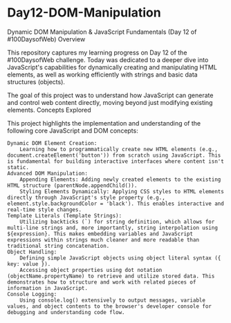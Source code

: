 # Day12-DOM-Manipulation
Dynamic DOM Manipulation & JavaScript Fundamentals (Day 12 of #100DaysofWeb)
Overview

This repository captures my learning progress on Day 12 of the #100DaysofWeb challenge. Today was dedicated to a deeper dive into JavaScript's capabilities for dynamically creating and manipulating HTML elements, as well as working efficiently with strings and basic data structures (objects).

The goal of this project was to understand how JavaScript can generate and control web content directly, moving beyond just modifying existing elements.
Concepts Explored

This project highlights the implementation and understanding of the following core JavaScript and DOM concepts:

    Dynamic DOM Element Creation:
        Learning how to programmatically create new HTML elements (e.g., document.createElement('button')) from scratch using JavaScript. This is fundamental for building interactive interfaces where content isn't static.
    Advanced DOM Manipulation:
        Appending Elements: Adding newly created elements to the existing HTML structure (parentNode.appendChild()).
        Styling Elements Dynamically: Applying CSS styles to HTML elements directly through JavaScript's style property (e.g., element.style.backgroundColor = 'black'). This enables interactive and real-time style changes.
    Template Literals (Template Strings):
        Utilizing backticks (`) for string definition, which allows for multi-line strings and, more importantly, string interpolation using ${expression}. This makes embedding variables and JavaScript expressions within strings much cleaner and more readable than traditional string concatenation.
    Object Handling:
        Defining simple JavaScript objects using object literal syntax ({ key: value }).
        Accessing object properties using dot notation (objectName.propertyName) to retrieve and utilize stored data. This demonstrates how to structure and work with related pieces of information in JavaScript.
    Console Logging:
        Using console.log() extensively to output messages, variable values, and object contents to the browser's developer console for debugging and understanding code flow.
